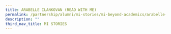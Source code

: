 ```yaml
---
title: ARABELLE ILANKOVAN (READ WITH ME)
permalink: /partnership/alumni/mi-stories/mi-beyond-academics/arabelle-ilankovan-read-with-me/
description: ""
third_nav_title: MI STORIES
---
```

